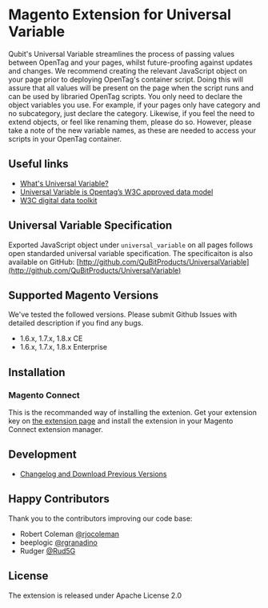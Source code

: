 # Magento Extension for Universal Variable

Qubit's Universal Variable streamlines the process of passing values between OpenTag and your pages, whilst future-proofing against updates and changes. We recommend creating the relevant JavaScript object on your page prior to deploying OpenTag's container script. Doing this will assure that all values will be present on the page when the script runs and can be used by libraried OpenTag scripts. You only need to declare the object variables you use. For example, if your pages only have category and no subcategory, just declare the category. Likewise, if you feel the need to extend objects, or feel like renaming them, please do so. However, please take a note of the new variable names, as these are needed to access your scripts in your OpenTag container.

## Useful links

 * [What's Universal Variable?](http://tools.qubitproducts.com/uv/developers/) 
 * [Universal Variable is Opentag’s W3C approved data model](http://www.qubitproducts.com/tag-management/data-model)
 * [W3C digital data toolkit](http://www.w3cdigitaldatatoolkit.com/)
 

## Universal Variable Specification
Exported JavaScript object under `universal_variable` on all pages follows open standarded universal variable specification. The specificaiton is also available on GitHub:
[http://github.com/QuBitProducts/UniversalVariable](http://github.com/QuBitProducts/UniversalVariable)

## Supported Magento Versions

We've tested the followed versions. Please submit Github Issues with detailed description if you find any bugs.

 * 1.6.x, 1.7.x, 1.8.x CE
 * 1.6.x, 1.7.x, 1.8.x Enterprise

## Installation

### Magento Connect

This is the recommanded way of installing the extenion. Get your extension key on [the extension page](http://www.magentocommerce.com/magento-connect/catalog/product/view/id/13932/s/qubit-universal-variable-9450/) and install the extension in your Magento Connect extension manager.

## Development

 * [Changelog and Download Previous Versions](https://github.com/QubitProducts/UniversalVariable-Magento-Extension/blob/master/CHANGELOG.md)

## Happy Contributors

Thank you to the contributors improving our code base:

* Robert Coleman [@rjocoleman](https://github.com/rjocoleman)
* beeplogic [@rgranadino](https://github.com/rgranadino)
* Rudger [@Rud5G](https://github.com/Rud5G)

## License

The extension is released under Apache License 2.0
